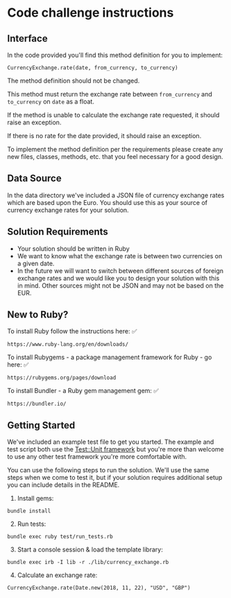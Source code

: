 # Code challenge instructions

## Interface

In the code provided you'll find this method definition for you to implement:

    CurrencyExchange.rate(date, from_currency, to_currency)

The method definition should not be changed.

This method must return the exchange rate between `from_currency` and `to_currency` on `date` as a float.

If the method is unable to calculate the exchange rate requested, it should raise an exception.

If there is no rate for the date provided, it should raise an exception.

To implement the method definition per the requirements please create any new files, classes, methods, etc. that you feel necessary for a good design.

## Data Source

In the data directory we've included a JSON file of currency exchange rates which are based upon the Euro.  You should use this as your source of currency exchange rates for your solution.

## Solution Requirements

* Your solution should be written in Ruby
* We want to know what the exchange rate is between two currencies on a given date.
* In the future we will want to switch between different sources of foreign exchange rates and we would like you to design your solution with this in mind. Other sources might not be JSON and may not be based on the EUR.

## New to Ruby?

To install Ruby follow the instructions here:  ✅

    https://www.ruby-lang.org/en/downloads/

To install Rubygems - a package management framework for Ruby - go here:  ✅

    https://rubygems.org/pages/download

To install Bundler - a Ruby gem management gem:  ✅

    https://bundler.io/

## Getting Started

We've included an example test file to get you started.  The example and test script both use the [Test::Unit framework](http://test-unit.github.io/) but you're more than welcome to use any other test framework you're more comfortable with.

You can use the following steps to run the solution.  We'll use the same steps when we come to test it, but if your solution requires additional setup you can include details in the README.

1. Install gems:

```
bundle install
```

2. Run tests:

```
bundle exec ruby test/run_tests.rb
```

3. Start a console session & load the template library:

```
bundle exec irb -I lib -r ./lib/currency_exchange.rb
```

4. Calculate an exchange rate:

```
CurrencyExchange.rate(Date.new(2018, 11, 22), "USD", "GBP")
```
